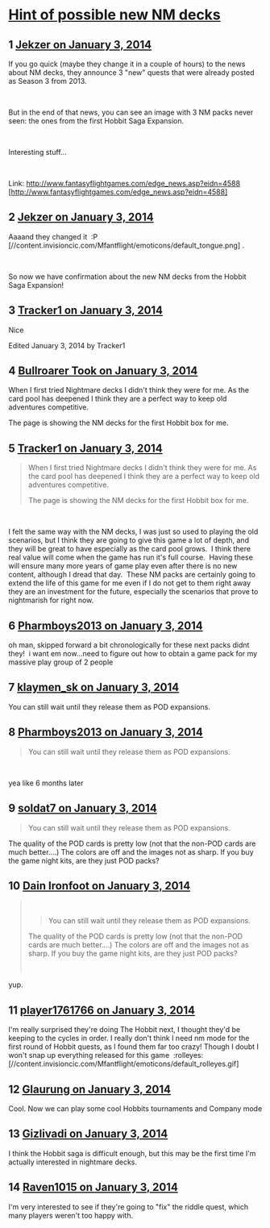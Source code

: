 # [Hint of possible new NM decks](https://community.fantasyflightgames.com/topic/96181-hint-of-possible-new-nm-decks/)

## 1 [Jekzer on January 3, 2014](https://community.fantasyflightgames.com/topic/96181-hint-of-possible-new-nm-decks/?do=findComment&comment=943714)

If you go quick (maybe they change it in a couple of hours) to the news about NM decks, they announce 3 "new" quests that were already posted as Season 3 from 2013.

 

But in the end of that news, you can see an image with 3 NM packs never seen: the ones from the first Hobbit Saga Expansion.

 

Interesting stuff...

 

Link: http://www.fantasyflightgames.com/edge_news.asp?eidn=4588 [http://www.fantasyflightgames.com/edge_news.asp?eidn=4588]

## 2 [Jekzer on January 3, 2014](https://community.fantasyflightgames.com/topic/96181-hint-of-possible-new-nm-decks/?do=findComment&comment=943735)

Aaaand they changed it  :P [//content.invisioncic.com/Mfantflight/emoticons/default_tongue.png] .

 

So now we have confirmation about the new NM decks from the Hobbit Saga Expansion!

## 3 [Tracker1 on January 3, 2014](https://community.fantasyflightgames.com/topic/96181-hint-of-possible-new-nm-decks/?do=findComment&comment=943737)

Nice

Edited January 3, 2014 by Tracker1

## 4 [Bullroarer Took on January 3, 2014](https://community.fantasyflightgames.com/topic/96181-hint-of-possible-new-nm-decks/?do=findComment&comment=943753)

When I first tried Nightmare decks I didn't think they were for me. As the card pool has deepened I think they are a perfect way to keep old adventures competitive.

The page is showing the NM decks for the first Hobbit box for me.

## 5 [Tracker1 on January 3, 2014](https://community.fantasyflightgames.com/topic/96181-hint-of-possible-new-nm-decks/?do=findComment&comment=943770)

> When I first tried Nightmare decks I didn't think they were for me. As the card pool has deepened I think they are a perfect way to keep old adventures competitive.
> 
> The page is showing the NM decks for the first Hobbit box for me.

 

I felt the same way with the NM decks, I was just so used to playing the old scenarios, but I think they are going to give this game a lot of depth, and they will be great to have especially as the card pool grows.  I think there real value will come when the game has run it's full course.  Having these will ensure many more years of game play even after there is no new content, although I dread that day.  These NM packs are certainly going to extend the life of this game for me even if I do not get to them right away they are an investment for the future, especially the scenarios that prove to nightmarish for right now.

## 6 [Pharmboys2013 on January 3, 2014](https://community.fantasyflightgames.com/topic/96181-hint-of-possible-new-nm-decks/?do=findComment&comment=943801)

oh man, skipped forward a bit chronologically for these next packs didnt they!  i want em now...need to figure out how to obtain a game pack for my massive play group of 2 people

## 7 [klaymen_sk on January 3, 2014](https://community.fantasyflightgames.com/topic/96181-hint-of-possible-new-nm-decks/?do=findComment&comment=943909)

You can still wait until they release them as POD expansions.

## 8 [Pharmboys2013 on January 3, 2014](https://community.fantasyflightgames.com/topic/96181-hint-of-possible-new-nm-decks/?do=findComment&comment=943912)

> You can still wait until they release them as POD expansions.

 

yea like 6 months later

## 9 [soldat7 on January 3, 2014](https://community.fantasyflightgames.com/topic/96181-hint-of-possible-new-nm-decks/?do=findComment&comment=943919)

> You can still wait until they release them as POD expansions.

The quality of the POD cards is pretty low (not that the non-POD cards are much better....) The colors are off and the images not as sharp. If you buy the game night kits, are they just POD packs?

## 10 [Dain Ironfoot on January 3, 2014](https://community.fantasyflightgames.com/topic/96181-hint-of-possible-new-nm-decks/?do=findComment&comment=943921)

>  
> 
> > You can still wait until they release them as POD expansions.
> 
> The quality of the POD cards is pretty low (not that the non-POD cards are much better....) The colors are off and the images not as sharp. If you buy the game night kits, are they just POD packs?
> 
>  

yup.

## 11 [player1761766 on January 3, 2014](https://community.fantasyflightgames.com/topic/96181-hint-of-possible-new-nm-decks/?do=findComment&comment=943971)

I'm really surprised they're doing The Hobbit next, I thought they'd be keeping to the cycles in order. I really don't think I need nm mode for the first round of Hobbit quests, as I found them far too crazy! Though I doubt I won't snap up everything released for this game  :rolleyes: [//content.invisioncic.com/Mfantflight/emoticons/default_rolleyes.gif]

## 12 [Glaurung on January 3, 2014](https://community.fantasyflightgames.com/topic/96181-hint-of-possible-new-nm-decks/?do=findComment&comment=944246)

Cool. Now we can play some cool Hobbits tournaments and Company mode

## 13 [Gizlivadi on January 3, 2014](https://community.fantasyflightgames.com/topic/96181-hint-of-possible-new-nm-decks/?do=findComment&comment=944271)

I think the Hobbit saga is difficult enough, but this may be the first time I'm actually interested in nightmare decks.

## 14 [Raven1015 on January 3, 2014](https://community.fantasyflightgames.com/topic/96181-hint-of-possible-new-nm-decks/?do=findComment&comment=944413)

I'm very interested to see if they're going to "fix" the riddle quest, which many players weren't too happy with.

